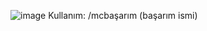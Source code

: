 ![image](https://user-images.githubusercontent.com/91480884/174398632-9f022ec8-400e-4a9f-bc93-0a2dc981a8d1.png)
Kullanım: /mcbaşarım (başarım ismi)

